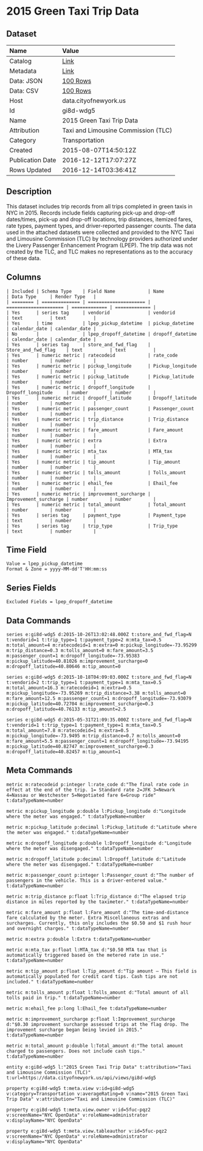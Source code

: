 # 2015 Green Taxi Trip Data

## Dataset

| Name | Value |
| :--- | :---- |
| Catalog | [Link](https://catalog.data.gov/dataset/2015-green-taxi-trip-data) |
| Metadata | [Link](https://data.cityofnewyork.us/api/views/gi8d-wdg5) |
| Data: JSON | [100 Rows](https://data.cityofnewyork.us/api/views/gi8d-wdg5/rows.json?max_rows=100) |
| Data: CSV | [100 Rows](https://data.cityofnewyork.us/api/views/gi8d-wdg5/rows.csv?max_rows=100) |
| Host | data.cityofnewyork.us |
| Id | gi8d-wdg5 |
| Name | 2015 Green Taxi Trip Data |
| Attribution | Taxi and Limousine Commission (TLC) |
| Category | Transportation |
| Created | 2015-08-07T14:50:12Z |
| Publication Date | 2016-12-12T17:07:27Z |
| Rows Updated | 2016-12-14T03:36:41Z |

## Description

This dataset includes trip records from all trips completed in green taxis in NYC in 2015. Records include fields capturing pick-up and drop-off dates/times, pick-up and drop-off locations, trip distances, itemized fares, rate types, payment types, and driver-reported passenger counts. The data used in the attached datasets were collected and provided to the NYC Taxi and Limousine Commission (TLC) by technology providers authorized under the Livery Passenger Enhancement Program (LPEP). The trip data was not created by the TLC, and TLC makes no representations as to the accuracy of these data.

## Columns

```ls
| Included | Schema Type    | Field Name            | Name                  | Data Type     | Render Type   |
| ======== | ============== | ===================== | ===================== | ============= | ============= |
| Yes      | series tag     | vendorid              | vendorid              | text          | text          |
| Yes      | time           | lpep_pickup_datetime  | pickup_datetime       | calendar_date | calendar_date |
| No       |                | lpep_dropoff_datetime | dropoff_datetime      | calendar_date | calendar_date |
| Yes      | series tag     | store_and_fwd_flag    | Store_and_fwd_flag    | text          | text          |
| Yes      | numeric metric | ratecodeid            | rate_code             | number        | number        |
| Yes      | numeric metric | pickup_longitude      | Pickup_longitude      | number        | number        |
| Yes      | numeric metric | pickup_latitude       | Pickup_latitude       | number        | number        |
| Yes      | numeric metric | dropoff_longitude     | Dropoff_longitude     | number        | number        |
| Yes      | numeric metric | dropoff_latitude      | Dropoff_latitude      | number        | number        |
| Yes      | numeric metric | passenger_count       | Passenger_count       | number        | number        |
| Yes      | numeric metric | trip_distance         | Trip_distance         | number        | number        |
| Yes      | numeric metric | fare_amount           | Fare_amount           | number        | number        |
| Yes      | numeric metric | extra                 | Extra                 | number        | number        |
| Yes      | numeric metric | mta_tax               | MTA_tax               | number        | number        |
| Yes      | numeric metric | tip_amount            | Tip_amount            | number        | number        |
| Yes      | numeric metric | tolls_amount          | Tolls_amount          | number        | number        |
| Yes      | numeric metric | ehail_fee             | Ehail_fee             | number        | number        |
| Yes      | numeric metric | improvement_surcharge | Improvement_surcharge | number        | number        |
| Yes      | numeric metric | total_amount          | Total_amount          | number        | number        |
| Yes      | series tag     | payment_type          | Payment_type          | text          | number        |
| Yes      | series tag     | trip_type             | Trip_type             | text          | number        |
```

## Time Field

```ls
Value = lpep_pickup_datetime
Format & Zone = yyyy-MM-dd'T'HH:mm:ss
```

## Series Fields

```ls
Excluded Fields = lpep_dropoff_datetime
```

## Data Commands

```ls
series e:gi8d-wdg5 d:2015-10-26T13:02:48.000Z t:store_and_fwd_flag=N t:vendorid=1 t:trip_type=1 t:payment_type=2 m:mta_tax=0.5 m:total_amount=4 m:ratecodeid=1 m:extra=0 m:pickup_longitude=-73.95299 m:trip_distance=0.3 m:tolls_amount=0 m:fare_amount=3.5 m:passenger_count=1 m:dropoff_longitude=-73.95383 m:pickup_latitude=40.81026 m:improvement_surcharge=0 m:dropoff_latitude=40.80646 m:tip_amount=0

series e:gi8d-wdg5 d:2015-10-18T04:09:03.000Z t:store_and_fwd_flag=N t:vendorid=2 t:trip_type=1 t:payment_type=1 m:mta_tax=0.5 m:total_amount=16.3 m:ratecodeid=1 m:extra=0.5 m:pickup_longitude=-73.95269 m:trip_distance=3.38 m:tolls_amount=0 m:fare_amount=12.5 m:passenger_count=1 m:dropoff_longitude=-73.93079 m:pickup_latitude=40.72704 m:improvement_surcharge=0.3 m:dropoff_latitude=40.76133 m:tip_amount=2.5

series e:gi8d-wdg5 d:2015-05-31T21:09:35.000Z t:store_and_fwd_flag=N t:vendorid=1 t:trip_type=1 t:payment_type=1 m:mta_tax=0.5 m:total_amount=7.8 m:ratecodeid=1 m:extra=0.5 m:pickup_longitude=-73.9495 m:trip_distance=0.7 m:tolls_amount=0 m:fare_amount=5.5 m:passenger_count=1 m:dropoff_longitude=-73.94195 m:pickup_latitude=40.82747 m:improvement_surcharge=0.3 m:dropoff_latitude=40.82457 m:tip_amount=1
```

## Meta Commands

```ls
metric m:ratecodeid p:integer l:rate_code d:"The final rate code in effect at the end of the trip. 1= Standard rate 2=JFK 3=Newark 4=Nassau or Westchester 5=Negotiated fare 6=Group ride" t:dataTypeName=number

metric m:pickup_longitude p:double l:Pickup_longitude d:"Longitude where the meter was engaged." t:dataTypeName=number

metric m:pickup_latitude p:decimal l:Pickup_latitude d:"Latitude where the meter was engaged." t:dataTypeName=number

metric m:dropoff_longitude p:double l:Dropoff_longitude d:"Longitude where the meter was disengaged." t:dataTypeName=number

metric m:dropoff_latitude p:decimal l:Dropoff_latitude d:"Latitude where the meter was disengaged." t:dataTypeName=number

metric m:passenger_count p:integer l:Passenger_count d:"The number of passengers in the vehicle. This is a driver-entered value." t:dataTypeName=number

metric m:trip_distance p:float l:Trip_distance d:"The elapsed trip distance in miles reported by the taximeter." t:dataTypeName=number

metric m:fare_amount p:float l:Fare_amount d:"The time-and-distance fare calculated by the meter. Extra Miscellaneous extras and surcharges. Currently, this only includes the $0.50 and $1 rush hour and overnight charges." t:dataTypeName=number

metric m:extra p:double l:Extra t:dataTypeName=number

metric m:mta_tax p:float l:MTA_tax d:"$0.50 MTA tax that is automatically triggered based on the metered rate in use." t:dataTypeName=number

metric m:tip_amount p:float l:Tip_amount d:"Tip amount – This field is automatically populated for credit card tips. Cash tips are not included." t:dataTypeName=number

metric m:tolls_amount p:float l:Tolls_amount d:"Total amount of all tolls paid in trip." t:dataTypeName=number

metric m:ehail_fee p:long l:Ehail_fee t:dataTypeName=number

metric m:improvement_surcharge p:float l:Improvement_surcharge d:"$0.30 improvement surcharge assessed trips at the flag drop. The improvement surcharge began being levied in 2015." t:dataTypeName=number

metric m:total_amount p:double l:Total_amount d:"The total amount charged to passengers. Does not include cash tips." t:dataTypeName=number

entity e:gi8d-wdg5 l:"2015 Green Taxi Trip Data" t:attribution="Taxi and Limousine Commission (TLC)" t:url=https://data.cityofnewyork.us/api/views/gi8d-wdg5

property e:gi8d-wdg5 t:meta.view v:id=gi8d-wdg5 v:category=Transportation v:averageRating=0 v:name="2015 Green Taxi Trip Data" v:attribution="Taxi and Limousine Commission (TLC)"

property e:gi8d-wdg5 t:meta.view.owner v:id=5fuc-pqz2 v:screenName="NYC OpenData" v:roleName=administrator v:displayName="NYC OpenData"

property e:gi8d-wdg5 t:meta.view.tableauthor v:id=5fuc-pqz2 v:screenName="NYC OpenData" v:roleName=administrator v:displayName="NYC OpenData"
```